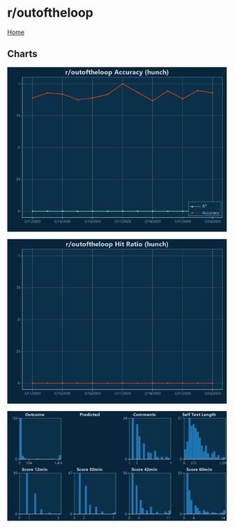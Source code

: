 # r/outoftheloop

[Home](../index.md)

## Charts

![r/outoftheloop R² (hunch)](../images/hunch_outoftheloop_Accuracy.png "r/outoftheloop R² (hunch)")

![r/outoftheloop Hit Ratio (hunch)](../images/hunch_outoftheloop_HitRatio.png "r/outoftheloop Hit Ratio (hunch)")

![r/outoftheloop Distributions (hunch)](../images/hunch_outoftheloop_Distributions.png "r/outoftheloop Distributions (hunch)")

